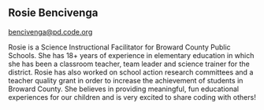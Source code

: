 ## Rosie Bencivenga
[bencivenga@pd.code.org](mailto:Bencivenga@pd.code.org)

Rosie is a Science Instructional Facilitator for Broward County Public Schools. She has 18+ years of experience in elementary education in which she has been a classroom teacher, team leader and science trainer for the district. Rosie has also worked on school action research committees and a teacher quality grant in order to increase the achievement of students in Broward County. She believes in providing meaningful, fun educational experiences for our children and is very excited to share coding with others!
